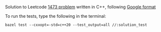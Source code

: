 
Solution to Leetcode [1473 problem](https://leetcode.com/problems/paint-house-iii/description/) written in C++, following [Google format](https://google.github.io/styleguide/cppguide)

To run the tests, type the following in the terminal:
```
bazel test --cxxopt=-std=c++20 --test_output=all //:solution_test
```